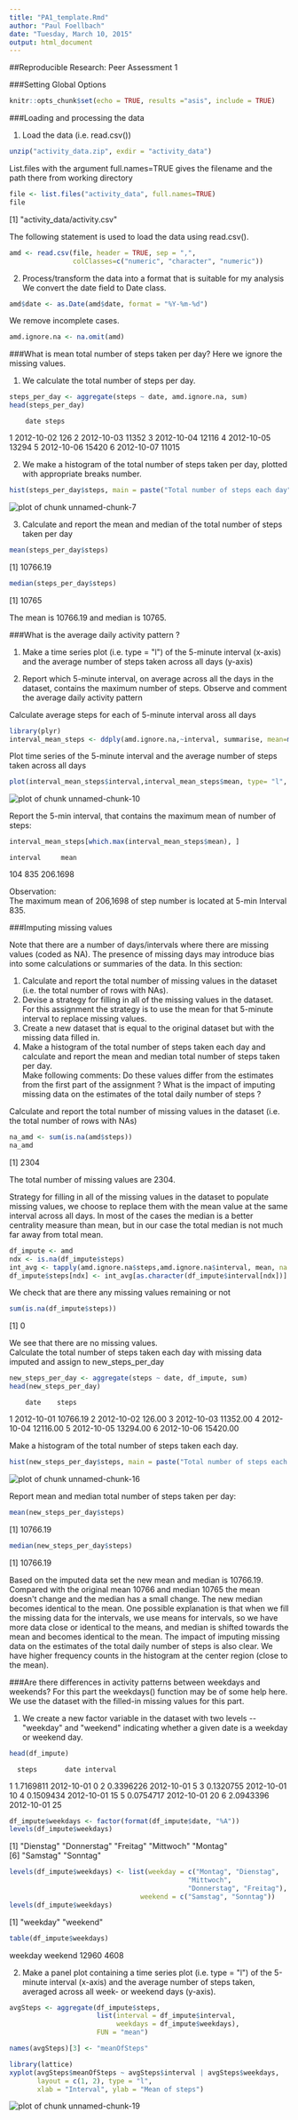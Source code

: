 ```yaml
---
title: "PA1_template.Rmd"
author: "Paul Foellbach"
date: "Tuesday, March 10, 2015"
output: html_document
---
```


##Reproducible Research: Peer Assessment 1

###Setting Global Options

```r
knitr::opts_chunk$set(echo = TRUE, results ="asis", include = TRUE)
```

###Loading and processing the data    
1. Load the data (i.e. read.csv())

```r
unzip("activity_data.zip", exdir = "activity_data")
```
List.files with the argument full.names=TRUE gives the filename and the path there from working directory

```r
file <- list.files("activity_data", full.names=TRUE)
file
```

[1] "activity_data/activity.csv"

The following statement is used to load the data using read.csv().

```r
amd <- read.csv(file, header = TRUE, sep = ",",
                colClasses=c("numeric", "character", "numeric"))
```
     
2. Process/transform the data into a format that is suitable for my analysis                 
We convert the date field to Date class.

```r
amd$date <- as.Date(amd$date, format = "%Y-%m-%d")
```
We remove incomplete cases.

```r
amd.ignore.na <- na.omit(amd) 
```

###What is mean total number of steps taken per day?
Here we ignore the missing values.     

1. We calculate the total number of steps per day.

```r
steps_per_day <- aggregate(steps ~ date, amd.ignore.na, sum)
head(steps_per_day)
```

        date steps
1 2012-10-02   126
2 2012-10-03 11352
3 2012-10-04 12116
4 2012-10-05 13294
5 2012-10-06 15420
6 2012-10-07 11015
     
2. We make a histogram of the total number of steps taken per day, plotted with appropriate breaks number.

```r
hist(steps_per_day$steps, main = paste("Total number of steps each day"), col="blue", xlab="Total number of steps", breaks=30)
```

![plot of chunk unnamed-chunk-7](figure/unnamed-chunk-7-1.png) 

3. Calculate and report the mean and median of the total number of steps taken per day

```r
mean(steps_per_day$steps) 
```

[1] 10766.19

```r
median(steps_per_day$steps) 
```

[1] 10765

The mean is 10766.19 and median is 10765.

###What is the average daily activity pattern ?

1. Make a time series plot (i.e. type = "l") of the 5-minute interval (x-axis) and the average number of steps taken across all days (y-axis)      

2. Report which 5-minute interval, on average across all the days in the dataset, contains the maximum number of steps.
Observe and comment the average daily activity pattern

Calculate average steps for each of 5-minute interval aross all days

```r
library(plyr)
interval_mean_steps <- ddply(amd.ignore.na,~interval, summarise, mean=mean(steps))
```

Plot time series of the 5-minute interval and the average number of steps taken across all days

```r
plot(interval_mean_steps$interval,interval_mean_steps$mean, type= "l", main="Mean of step number taken in each 5-minute-intervall across all days" ,xlab= "5-Minute Interval", ylab="Mean of number of steps")
```

![plot of chunk unnamed-chunk-10](figure/unnamed-chunk-10-1.png) 

Report the 5-min interval, that contains the maximum mean of number of steps:

```r
interval_mean_steps[which.max(interval_mean_steps$mean), ]
```

    interval     mean
104      835 206.1698

Observation:  
The maximum mean of 206,1698 of step number is located at 5-min Interval 835. 

###Imputing missing values

Note that there are a number of days/intervals where there are
missing values (coded as NA). The presence of missing days may 
introduce bias into some calculations or summaries of the data. 
In this section:   
1. Calculate and report the total number of missing values in the dataset (i.e. the total number of rows with NAs).       
2. Devise a strategy for filling in all of the missing values in the dataset.     
For this assignment the strategy is to use the 
mean for that 5-minute interval to replace missing values.      
3. Create a new dataset that is equal to the original dataset but with the missing data filled in.     
4. Make a histogram of the total number of steps taken each day and calculate and report the mean and median total number of steps taken per day.     
Make following comments: Do these values differ from the 
estimates from the first part of the assignment ? 
What is the impact of imputing missing data on the estimates 
of the total daily number of steps ?

Calculate and report the total number of missing values in 
the dataset (i.e. the total number of rows with NAs)

```r
na_amd <- sum(is.na(amd$steps))
na_amd
```

[1] 2304

The total number of missing values are 2304.

Strategy for filling in all of the missing values 
in the dataset to populate missing values, we choose to replace them with 
the mean value at the same interval across all days. In most of the 
cases the median is a better centrality measure than mean, 
but in our case the total median is not much far away from 
total mean.

```r
df_impute <- amd
ndx <- is.na(df_impute$steps)
int_avg <- tapply(amd.ignore.na$steps,amd.ignore.na$interval, mean, na.rm=TRUE, simplify=T)
df_impute$steps[ndx] <- int_avg[as.character(df_impute$interval[ndx])]
```
We check that are there any missing values remaining or not

```r
sum(is.na(df_impute$steps))
```

[1] 0

We see that there are no missing values.    
Calculate the total number of steps taken each day with missing data imputed and assign to new_steps_per_day

```r
new_steps_per_day <- aggregate(steps ~ date, df_impute, sum)
head(new_steps_per_day)
```

        date    steps
1 2012-10-01 10766.19
2 2012-10-02   126.00
3 2012-10-03 11352.00
4 2012-10-04 12116.00
5 2012-10-05 13294.00
6 2012-10-06 15420.00

Make a histogram of the total number of steps taken each day.

```r
hist(new_steps_per_day$steps, main = paste("Total number of steps each day (with missing data imputed)"), col="blue", xlab="Total number of steps", breaks=30)
```

![plot of chunk unnamed-chunk-16](figure/unnamed-chunk-16-1.png) 

Report mean and median total number of steps taken per day:

```r
mean(new_steps_per_day$steps) 
```

[1] 10766.19

```r
median(new_steps_per_day$steps) 
```

[1] 10766.19

Based on the imputed data set the new mean and median is 10766.19. 
Compared with the original mean 10766 and median 10765 the mean doesn't change 
and the median has a small change. The new median becomes identical to the mean. 
One possible explanation is that when we fill the missing data for the intervals, 
we use means for intervals, so we have more data close or identical to the means,
and median is shifted towards the mean and becomes identical to the mean.
The impact of imputing missing data on the estimates of the total daily number of steps is also clear. 
We have higher frequency counts in the histogram at the center region (close to the mean).

###Are there differences in activity patterns between weekdays and weekends?
For this part the weekdays() function may be of some help here. We use the dataset with the filled-in missing values for this part.    
1. We create a new factor variable in the dataset with two levels -- "weekday" and "weekend" indicating 
whether a given date is a weekday or weekend day.

```r
head(df_impute)
```

      steps       date interval
1 1.7169811 2012-10-01        0
2 0.3396226 2012-10-01        5
3 0.1320755 2012-10-01       10
4 0.1509434 2012-10-01       15
5 0.0754717 2012-10-01       20
6 2.0943396 2012-10-01       25

```r
df_impute$weekdays <- factor(format(df_impute$date, "%A"))
levels(df_impute$weekdays)
```

[1] "Dienstag"   "Donnerstag" "Freitag"    "Mittwoch"   "Montag"    
[6] "Samstag"    "Sonntag"   

```r
levels(df_impute$weekdays) <- list(weekday = c("Montag", "Dienstag",
                                             "Mittwoch", 
                                             "Donnerstag", "Freitag"),
                                 weekend = c("Samstag", "Sonntag"))
levels(df_impute$weekdays)
```

[1] "weekday" "weekend"

```r
table(df_impute$weekdays)
```


weekday weekend 
  12960    4608 
      
2. Make a panel plot containing a time series plot (i.e. type = "l")
of the 5-minute interval
(x-axis) and the average number of steps taken,
averaged across all week- or weekend days (y-axis).

```r
avgSteps <- aggregate(df_impute$steps, 
                      list(interval = df_impute$interval, 
                           weekdays = df_impute$weekdays),
                      FUN = "mean")

names(avgSteps)[3] <- "meanOfSteps"

library(lattice)
xyplot(avgSteps$meanOfSteps ~ avgSteps$interval | avgSteps$weekdays, 
       layout = c(1, 2), type = "l", 
       xlab = "Interval", ylab = "Mean of steps")
```

![plot of chunk unnamed-chunk-19](figure/unnamed-chunk-19-1.png) 
